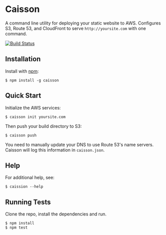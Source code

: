 # Caisson

A command line utility for deploying your static website to AWS. Configures S3, Route 53, and CloudFront to serve `http://yoursite.com` with one command.

[![Build Status](https://secure.travis-ci.org/christophercliff/caisson.png?branch=master)](https://travis-ci.org/christophercliff/caisson)

## Installation

Install with [npm](https://npmjs.org):

```
$ npm install -g caisson
```

## Quick Start

Initialize the AWS services:

```
$ caisson init yoursite.com
```

Then push your build directory to S3:

```
$ caisson push
```

You need to manually update your DNS to use Route 53's name servers. Caisson will log this information in `caisson.json`.

## Help

For additional help, see:

```
$ caission --help
```

## Running Tests

Clone the repo, install the dependencies and run.

```
$ npm install
$ npm test
```